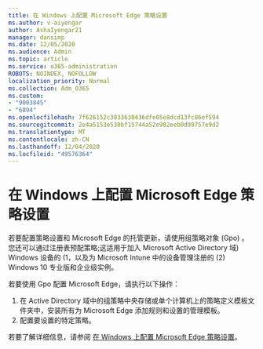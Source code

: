 ```yaml
---
title: 在 Windows 上配置 Microsoft Edge 策略设置
ms.author: v-aiyengar
author: AshaIyengar21
manager: dansimp
ms.date: 12/05/2020
ms.audience: Admin
ms.topic: article
ms.service: o365-administration
ROBOTS: NOINDEX, NOFOLLOW
localization_priority: Normal
ms.collection: Adm_O365
ms.custom:
- "9003845"
- "6894"
ms.openlocfilehash: 7f626152c3833638436dfe05e8dcd13fc86ef594
ms.sourcegitcommit: 2e4a5153e530bf15744a52e982eeb0d99757e9d2
ms.translationtype: MT
ms.contentlocale: zh-CN
ms.lasthandoff: 12/04/2020
ms.locfileid: "49576364"
---
```

# <a name="configure-microsoft-edge-policy-settings-on-windows"></a>在 Windows 上配置 Microsoft Edge 策略设置

若要配置策略设置和 Microsoft Edge 的托管更新，请使用组策略对象 (Gpo) 。 您还可以通过注册表预配策略;这适用于加入 Microsoft Active Directory 域) Windows 设备的 (1，以及为 Microsoft Intune 中的设备管理注册的 (2) Windows 10 专业版和企业级实例。

若要使用 Gpo 配置 Microsoft Edge，请执行以下操作：

1. 在 Active Directory 域中的组策略中央存储或单个计算机上的策略定义模板文件夹中，安装所有为 Microsoft Edge 添加规则和设置的管理模板。
2. 配置要设置的特定策略。

若要了解详细信息，请参阅 [在 Windows 上配置 Microsoft Edge 策略设置](https://go.microsoft.com/fwlink/?linkid=2135024)。
